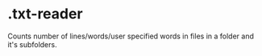 # .txt-reader
Counts number of lines/words/user specified words in files in a folder and it's subfolders.
